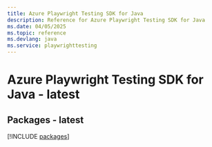 ```yaml
---
title: Azure Playwright Testing SDK for Java
description: Reference for Azure Playwright Testing SDK for Java
ms.date: 04/05/2025
ms.topic: reference
ms.devlang: java
ms.service: playwrighttesting
---
```

# Azure Playwright Testing SDK for Java - latest
## Packages - latest
[!INCLUDE [packages](playwright-testing-index.md)]